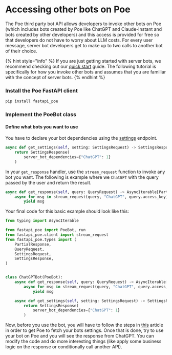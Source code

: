 # Accessing other bots on Poe

The Poe third party bot API allows developers to invoke other bots on Poe (which includes bots created by Poe like ChatGPT and Claude-Instant and bots created by other developers) and this access is provided for free so that developers do not have to worry about LLM costs. For every user message, server bot developers get to make up to two calls to another bot of their choice.

{% hint style="info" %}
If you are just getting started with server bots, we recommend checking out our [quick start](quick-start.md) guide. The following tutorial is specifically for how you invoke other bots and assumes that you are familiar with the concept of server bots.
{% endhint %}

### Install the Poe FastAPI client

```bash
pip install fastapi_poe
```

### Implement the PoeBot class&#x20;

#### Define what bots you want to use

You have to declare your bot dependencies using the [settings](poe-protocol-specification/requests/settings.md) endpoint.&#x20;

```python
async def get_settings(self, setting: SettingsRequest) -> SettingsResponse:
    return SettingsResponse(
        server_bot_dependencies={"ChatGPT": 1}
    )
```

In your `get_response` handler, use the `stream_request` function to invoke any bot you want. The following is example where we `ChatGPT` with the query passed by the user and return the result.

```python
async def get_response(self, query: QueryRequest) -> AsyncIterable[PartialResponse]:
    async for msg in stream_request(query, "ChatGPT", query.access_key):
        yield msg
```

Your final code for this basic example should look like this:

```python
from typing import AsyncIterable

from fastapi_poe import PoeBot, run
from fastapi_poe.client import stream_request
from fastapi_poe.types import (
    PartialResponse,
    QueryRequest,
    SettingsRequest,
    SettingsResponse,
)


class ChatGPTBot(PoeBot):
    async def get_response(self, query: QueryRequest) -> AsyncIterable[PartialResponse]:
        async for msg in stream_request(query, "ChatGPT", query.access_key):
            yield msg

    async def get_settings(self, setting: SettingsRequest) -> SettingsResponse:
        return SettingsResponse(
            server_bot_dependencies={"ChatGPT": 1}
        )
```

Now, before you use the bot, you will have to follow the steps in [this](updating-bot-settings.md) article in order to get Poe to fetch your bots settings. Once that is done, try to use your bot on Poe and you will see the response from ChatGPT. You can modify the code and do more interesting things (like apply some business logic on the response or conditionally call another API).
